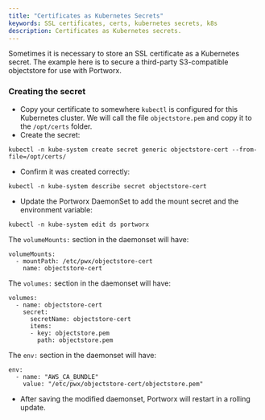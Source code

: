 ```yaml
---
title: "Certificates as Kubernetes Secrets"
keywords: SSL certificates, certs, kubernetes secrets, k8s
description: Certificates as Kubernetes secrets.
---
```


Sometimes it is necessary to store an SSL certificate as a Kubernetes secret. The example here is to secure a third-party S3-compatible objectstore for use with Portworx.

### Creating the secret

 * Copy your certificate to somewhere `kubectl` is configured for this Kubernetes cluster. We will call the file `objectstore.pem` and copy it to the `/opt/certs` folder.
 * Create the secret:

```text
kubectl -n kube-system create secret generic objectstore-cert --from-file=/opt/certs/
```

 * Confirm it was created correctly:

```text
kubectl -n kube-system describe secret objectstore-cert
```

 * Update the Portworx DaemonSet to add the mount secret and the environment variable:

```text
kubectl -n kube-system edit ds portworx
```

The `volumeMounts:` section in the daemonset will have:

```text
volumeMounts:
  - mountPath: /etc/pwx/objectstore-cert
    name: objectstore-cert
```

The `volumes:` section in the daemonset will have:

```text
volumes:
  - name: objectstore-cert
    secret:
      secretName: objectstore-cert
      items:
      - key: objectstore.pem
        path: objectstore.pem
```

The `env:` section in the daemonset will have:

```text
env:
  - name: "AWS_CA_BUNDLE"
    value: "/etc/pwx/objectstore-cert/objectstore.pem"
```

 * After saving the modified daemonset, Portworx will restart in a rolling update.

